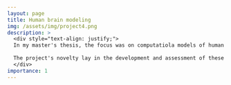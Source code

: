 ```yaml
---
layout: page
title: Human brain modeling
img: /assets/img/project4.png
description: >
  <div style="text-align: justify;">
  In my master's thesis, the focus was on computatiola models of human brain inspired by physiological findings, particularly the Basal Ganglia. The primary objective was to advance computational models of the Basal Ganglia, a vital group of subcortical nuclei integral to <strong>decision-making</strong> and <strong>planning </strong>tasks. The research introduced a comprehensive computational model for action selection and the <strong>sequence learning</strong>, aligning with physiological findings related to the Basal Ganglia. The model featured two distinct neural networks inspired by this brain structure. The first, a <strong>Fuzzy neural network</strong>, employed <strong>Reinforcement Learning</strong> to generate action sequences, mirroring the direct pathways of the cortico-basal ganglia-thalamo-cortical loop. The second part of the model focused on a recurrent neural network designed to automatically reproduce action sequences, drawing inspiration from the basal ganglia's neurological mechanisms.<br>
  
  The project's novelty lay in the development and assessment of these computational models, where the fuzzy neural network demonstrated efficiency in common reinforcement learning problems, and the recurrent neural network showcased notable capacity in the automatic reproduction of action sequences. The research aimed to contribute valuable insights into the computational understanding of the Basal Ganglia and its role in cognitive processes.<br>
  </div>
importance: 1
---
```

